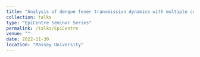 ```yaml
---
title: "Analysis of dengue fever transmission dynamics with multiple controls"
collection: talks
type: "EpiCentre Seminar Series"
permalink: /talks/EpiCentre
venue: ""
date: 2022-11-30
location: "Massey University"
---
```


